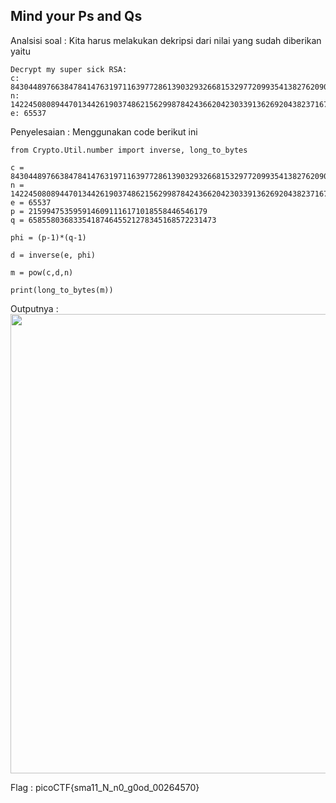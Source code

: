 ## Mind your Ps and Qs

Analsisi soal : 
Kita harus melakukan dekripsi dari nilai yang sudah diberikan yaitu 
```
Decrypt my super sick RSA:
c: 843044897663847841476319711639772861390329326681532977209935413827620909782846667
n: 1422450808944701344261903748621562998784243662042303391362692043823716783771691667
e: 65537
```

Penyelesaian : 
Menggunakan code berikut ini 
```
from Crypto.Util.number import inverse, long_to_bytes

c = 843044897663847841476319711639772861390329326681532977209935413827620909782846667
n = 1422450808944701344261903748621562998784243662042303391362692043823716783771691667
e = 65537
p = 2159947535959146091116171018558446546179
q = 658558036833541874645521278345168572231473

phi = (p-1)*(q-1)

d = inverse(e, phi)

m = pow(c,d,n)

print(long_to_bytes(m))
```

Outputnya :
<img src="https://cdn.discordapp.com/attachments/1025213238763327683/1114832530319868004/image.png" height="735" />

Flag : picoCTF{sma11_N_n0_g0od_00264570}